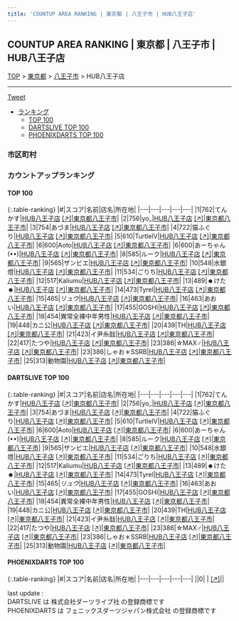 ```yaml
---
title: 'COUNTUP AREA RANKING | 東京都 | 八王子市 | HUB八王子店'
---
```

## COUNTUP AREA RANKING | 東京都 | 八王子市 | HUB八王子店

[TOP](/darts/rank/) > [東京都](/darts/rank/東京都/) > [八王子市](/darts/rank/東京都/八王子市/) > HUB八王子店

___

<a href="https://twitter.com/share?ref_src=twsrc%5Etfw" data-text="COUNTUP AREA RANKING | 東京都八王子市HUB八王子店" class="twitter-share-button" data-hashtags="DARTSLIVE,PHOENIXDARTS,darts,ダーツ" data-show-count="false">Tweet</a>

* [ランキング](#カウントアップランキング)
    * [TOP 100](#top-100)
    * [DARTSLIVE TOP 100](#dartslive-top-100)
    * [PHOENIXDARTS TOP 100](#phoenixdarts-top-100)

### 市区町村

<ul>

</ul>

### カウントアップランキング

#### TOP 100



{:.table-ranking}
|#|スコア|名前|店名|所在地|
|---|---|---|---|---|
|1|762|<span class="rank-name-dl">てんかす</span>|<a href="/darts/rank/shops/b585604c3227cf7d58d385ea46352d8f.html">HUB八王子店</a> <a href="https://search.dartslive.com/jp/shop/b585604c3227cf7d58d385ea46352d8f">[↗]</a>|<a href="/darts/rank/東京都/八王子市">東京都八王子市</a>|
|2|756|<span class="rank-name-dl">yo_</span>|<a href="/darts/rank/shops/b585604c3227cf7d58d385ea46352d8f.html">HUB八王子店</a> <a href="https://search.dartslive.com/jp/shop/b585604c3227cf7d58d385ea46352d8f">[↗]</a>|<a href="/darts/rank/東京都/八王子市">東京都八王子市</a>|
|3|754|<span class="rank-name-dl">あづま</span>|<a href="/darts/rank/shops/b585604c3227cf7d58d385ea46352d8f.html">HUB八王子店</a> <a href="https://search.dartslive.com/jp/shop/b585604c3227cf7d58d385ea46352d8f">[↗]</a>|<a href="/darts/rank/東京都/八王子市">東京都八王子市</a>|
|4|722|<span class="rank-name-dl">猫ふぐり</span>|<a href="/darts/rank/shops/b585604c3227cf7d58d385ea46352d8f.html">HUB八王子店</a> <a href="https://search.dartslive.com/jp/shop/b585604c3227cf7d58d385ea46352d8f">[↗]</a>|<a href="/darts/rank/東京都/八王子市">東京都八王子市</a>|
|5|610|<span class="rank-name-dl">TurtleⅣ</span>|<a href="/darts/rank/shops/b585604c3227cf7d58d385ea46352d8f.html">HUB八王子店</a> <a href="https://search.dartslive.com/jp/shop/b585604c3227cf7d58d385ea46352d8f">[↗]</a>|<a href="/darts/rank/東京都/八王子市">東京都八王子市</a>|
|6|600|<span class="rank-name-dl">Aoto</span>|<a href="/darts/rank/shops/b585604c3227cf7d58d385ea46352d8f.html">HUB八王子店</a> <a href="https://search.dartslive.com/jp/shop/b585604c3227cf7d58d385ea46352d8f">[↗]</a>|<a href="/darts/rank/東京都/八王子市">東京都八王子市</a>|
|6|600|<span class="rank-name-dl">あーちゃん(••)</span>|<a href="/darts/rank/shops/b585604c3227cf7d58d385ea46352d8f.html">HUB八王子店</a> <a href="https://search.dartslive.com/jp/shop/b585604c3227cf7d58d385ea46352d8f">[↗]</a>|<a href="/darts/rank/東京都/八王子市">東京都八王子市</a>|
|8|585|<span class="rank-name-dl">ルーク</span>|<a href="/darts/rank/shops/b585604c3227cf7d58d385ea46352d8f.html">HUB八王子店</a> <a href="https://search.dartslive.com/jp/shop/b585604c3227cf7d58d385ea46352d8f">[↗]</a>|<a href="/darts/rank/東京都/八王子市">東京都八王子市</a>|
|9|565|<span class="rank-name-dl">ザンビエ</span>|<a href="/darts/rank/shops/b585604c3227cf7d58d385ea46352d8f.html">HUB八王子店</a> <a href="https://search.dartslive.com/jp/shop/b585604c3227cf7d58d385ea46352d8f">[↗]</a>|<a href="/darts/rank/東京都/八王子市">東京都八王子市</a>|
|10|548|<span class="rank-name-dl">水銀燈</span>|<a href="/darts/rank/shops/b585604c3227cf7d58d385ea46352d8f.html">HUB八王子店</a> <a href="https://search.dartslive.com/jp/shop/b585604c3227cf7d58d385ea46352d8f">[↗]</a>|<a href="/darts/rank/東京都/八王子市">東京都八王子市</a>|
|11|534|<span class="rank-name-dl">ごりち</span>|<a href="/darts/rank/shops/b585604c3227cf7d58d385ea46352d8f.html">HUB八王子店</a> <a href="https://search.dartslive.com/jp/shop/b585604c3227cf7d58d385ea46352d8f">[↗]</a>|<a href="/darts/rank/東京都/八王子市">東京都八王子市</a>|
|12|517|<span class="rank-name-dl">Kaliumu</span>|<a href="/darts/rank/shops/b585604c3227cf7d58d385ea46352d8f.html">HUB八王子店</a> <a href="https://search.dartslive.com/jp/shop/b585604c3227cf7d58d385ea46352d8f">[↗]</a>|<a href="/darts/rank/東京都/八王子市">東京都八王子市</a>|
|13|489|<span class="rank-name-dl">☻けた☻</span>|<a href="/darts/rank/shops/b585604c3227cf7d58d385ea46352d8f.html">HUB八王子店</a> <a href="https://search.dartslive.com/jp/shop/b585604c3227cf7d58d385ea46352d8f">[↗]</a>|<a href="/darts/rank/東京都/八王子市">東京都八王子市</a>|
|14|473|<span class="rank-name-dl">Tyrel</span>|<a href="/darts/rank/shops/b585604c3227cf7d58d385ea46352d8f.html">HUB八王子店</a> <a href="https://search.dartslive.com/jp/shop/b585604c3227cf7d58d385ea46352d8f">[↗]</a>|<a href="/darts/rank/東京都/八王子市">東京都八王子市</a>|
|15|465|<span class="rank-name-dl">$リュウ$</span>|<a href="/darts/rank/shops/b585604c3227cf7d58d385ea46352d8f.html">HUB八王子店</a> <a href="https://search.dartslive.com/jp/shop/b585604c3227cf7d58d385ea46352d8f">[↗]</a>|<a href="/darts/rank/東京都/八王子市">東京都八王子市</a>|
|16|463|<span class="rank-name-dl">あおい</span>|<a href="/darts/rank/shops/b585604c3227cf7d58d385ea46352d8f.html">HUB八王子店</a> <a href="https://search.dartslive.com/jp/shop/b585604c3227cf7d58d385ea46352d8f">[↗]</a>|<a href="/darts/rank/東京都/八王子市">東京都八王子市</a>|
|17|455|<span class="rank-name-dl">GOSHI</span>|<a href="/darts/rank/shops/b585604c3227cf7d58d385ea46352d8f.html">HUB八王子店</a> <a href="https://search.dartslive.com/jp/shop/b585604c3227cf7d58d385ea46352d8f">[↗]</a>|<a href="/darts/rank/東京都/八王子市">東京都八王子市</a>|
|18|454|<span class="rank-name-dl">異常全裸中年男性</span>|<a href="/darts/rank/shops/b585604c3227cf7d58d385ea46352d8f.html">HUB八王子店</a> <a href="https://search.dartslive.com/jp/shop/b585604c3227cf7d58d385ea46352d8f">[↗]</a>|<a href="/darts/rank/東京都/八王子市">東京都八王子市</a>|
|19|448|<span class="rank-name-dl">カニ公</span>|<a href="/darts/rank/shops/b585604c3227cf7d58d385ea46352d8f.html">HUB八王子店</a> <a href="https://search.dartslive.com/jp/shop/b585604c3227cf7d58d385ea46352d8f">[↗]</a>|<a href="/darts/rank/東京都/八王子市">東京都八王子市</a>|
|20|439|<span class="rank-name-dl">TH</span>|<a href="/darts/rank/shops/b585604c3227cf7d58d385ea46352d8f.html">HUB八王子店</a> <a href="https://search.dartslive.com/jp/shop/b585604c3227cf7d58d385ea46352d8f">[↗]</a>|<a href="/darts/rank/東京都/八王子市">東京都八王子市</a>|
|21|423|<span class="rank-name-dl">イ尹糸戠</span>|<a href="/darts/rank/shops/b585604c3227cf7d58d385ea46352d8f.html">HUB八王子店</a> <a href="https://search.dartslive.com/jp/shop/b585604c3227cf7d58d385ea46352d8f">[↗]</a>|<a href="/darts/rank/東京都/八王子市">東京都八王子市</a>|
|22|417|<span class="rank-name-dl">たつや</span>|<a href="/darts/rank/shops/b585604c3227cf7d58d385ea46352d8f.html">HUB八王子店</a> <a href="https://search.dartslive.com/jp/shop/b585604c3227cf7d58d385ea46352d8f">[↗]</a>|<a href="/darts/rank/東京都/八王子市">東京都八王子市</a>|
|23|386|<span class="rank-name-dl">☆MAX♂</span>|<a href="/darts/rank/shops/b585604c3227cf7d58d385ea46352d8f.html">HUB八王子店</a> <a href="https://search.dartslive.com/jp/shop/b585604c3227cf7d58d385ea46352d8f">[↗]</a>|<a href="/darts/rank/東京都/八王子市">東京都八王子市</a>|
|23|386|<span class="rank-name-dl">しゃお＊SSRB</span>|<a href="/darts/rank/shops/b585604c3227cf7d58d385ea46352d8f.html">HUB八王子店</a> <a href="https://search.dartslive.com/jp/shop/b585604c3227cf7d58d385ea46352d8f">[↗]</a>|<a href="/darts/rank/東京都/八王子市">東京都八王子市</a>|
|25|313|<span class="rank-name-dl">動物園</span>|<a href="/darts/rank/shops/b585604c3227cf7d58d385ea46352d8f.html">HUB八王子店</a> <a href="https://search.dartslive.com/jp/shop/b585604c3227cf7d58d385ea46352d8f">[↗]</a>|<a href="/darts/rank/東京都/八王子市">東京都八王子市</a>|


#### DARTSLIVE TOP 100



{:.table-ranking}
|#|スコア|名前|店名|所在地|
|---|---|---|---|---|
|1|762|<span class="rank-name-dl">てんかす</span>|<a href="/darts/rank/shops/b585604c3227cf7d58d385ea46352d8f.html">HUB八王子店</a> <a href="https://search.dartslive.com/jp/shop/b585604c3227cf7d58d385ea46352d8f">[↗]</a>|<a href="/darts/rank/東京都/八王子市">東京都八王子市</a>|
|2|756|<span class="rank-name-dl">yo_</span>|<a href="/darts/rank/shops/b585604c3227cf7d58d385ea46352d8f.html">HUB八王子店</a> <a href="https://search.dartslive.com/jp/shop/b585604c3227cf7d58d385ea46352d8f">[↗]</a>|<a href="/darts/rank/東京都/八王子市">東京都八王子市</a>|
|3|754|<span class="rank-name-dl">あづま</span>|<a href="/darts/rank/shops/b585604c3227cf7d58d385ea46352d8f.html">HUB八王子店</a> <a href="https://search.dartslive.com/jp/shop/b585604c3227cf7d58d385ea46352d8f">[↗]</a>|<a href="/darts/rank/東京都/八王子市">東京都八王子市</a>|
|4|722|<span class="rank-name-dl">猫ふぐり</span>|<a href="/darts/rank/shops/b585604c3227cf7d58d385ea46352d8f.html">HUB八王子店</a> <a href="https://search.dartslive.com/jp/shop/b585604c3227cf7d58d385ea46352d8f">[↗]</a>|<a href="/darts/rank/東京都/八王子市">東京都八王子市</a>|
|5|610|<span class="rank-name-dl">TurtleⅣ</span>|<a href="/darts/rank/shops/b585604c3227cf7d58d385ea46352d8f.html">HUB八王子店</a> <a href="https://search.dartslive.com/jp/shop/b585604c3227cf7d58d385ea46352d8f">[↗]</a>|<a href="/darts/rank/東京都/八王子市">東京都八王子市</a>|
|6|600|<span class="rank-name-dl">Aoto</span>|<a href="/darts/rank/shops/b585604c3227cf7d58d385ea46352d8f.html">HUB八王子店</a> <a href="https://search.dartslive.com/jp/shop/b585604c3227cf7d58d385ea46352d8f">[↗]</a>|<a href="/darts/rank/東京都/八王子市">東京都八王子市</a>|
|6|600|<span class="rank-name-dl">あーちゃん(••)</span>|<a href="/darts/rank/shops/b585604c3227cf7d58d385ea46352d8f.html">HUB八王子店</a> <a href="https://search.dartslive.com/jp/shop/b585604c3227cf7d58d385ea46352d8f">[↗]</a>|<a href="/darts/rank/東京都/八王子市">東京都八王子市</a>|
|8|585|<span class="rank-name-dl">ルーク</span>|<a href="/darts/rank/shops/b585604c3227cf7d58d385ea46352d8f.html">HUB八王子店</a> <a href="https://search.dartslive.com/jp/shop/b585604c3227cf7d58d385ea46352d8f">[↗]</a>|<a href="/darts/rank/東京都/八王子市">東京都八王子市</a>|
|9|565|<span class="rank-name-dl">ザンビエ</span>|<a href="/darts/rank/shops/b585604c3227cf7d58d385ea46352d8f.html">HUB八王子店</a> <a href="https://search.dartslive.com/jp/shop/b585604c3227cf7d58d385ea46352d8f">[↗]</a>|<a href="/darts/rank/東京都/八王子市">東京都八王子市</a>|
|10|548|<span class="rank-name-dl">水銀燈</span>|<a href="/darts/rank/shops/b585604c3227cf7d58d385ea46352d8f.html">HUB八王子店</a> <a href="https://search.dartslive.com/jp/shop/b585604c3227cf7d58d385ea46352d8f">[↗]</a>|<a href="/darts/rank/東京都/八王子市">東京都八王子市</a>|
|11|534|<span class="rank-name-dl">ごりち</span>|<a href="/darts/rank/shops/b585604c3227cf7d58d385ea46352d8f.html">HUB八王子店</a> <a href="https://search.dartslive.com/jp/shop/b585604c3227cf7d58d385ea46352d8f">[↗]</a>|<a href="/darts/rank/東京都/八王子市">東京都八王子市</a>|
|12|517|<span class="rank-name-dl">Kaliumu</span>|<a href="/darts/rank/shops/b585604c3227cf7d58d385ea46352d8f.html">HUB八王子店</a> <a href="https://search.dartslive.com/jp/shop/b585604c3227cf7d58d385ea46352d8f">[↗]</a>|<a href="/darts/rank/東京都/八王子市">東京都八王子市</a>|
|13|489|<span class="rank-name-dl">☻けた☻</span>|<a href="/darts/rank/shops/b585604c3227cf7d58d385ea46352d8f.html">HUB八王子店</a> <a href="https://search.dartslive.com/jp/shop/b585604c3227cf7d58d385ea46352d8f">[↗]</a>|<a href="/darts/rank/東京都/八王子市">東京都八王子市</a>|
|14|473|<span class="rank-name-dl">Tyrel</span>|<a href="/darts/rank/shops/b585604c3227cf7d58d385ea46352d8f.html">HUB八王子店</a> <a href="https://search.dartslive.com/jp/shop/b585604c3227cf7d58d385ea46352d8f">[↗]</a>|<a href="/darts/rank/東京都/八王子市">東京都八王子市</a>|
|15|465|<span class="rank-name-dl">$リュウ$</span>|<a href="/darts/rank/shops/b585604c3227cf7d58d385ea46352d8f.html">HUB八王子店</a> <a href="https://search.dartslive.com/jp/shop/b585604c3227cf7d58d385ea46352d8f">[↗]</a>|<a href="/darts/rank/東京都/八王子市">東京都八王子市</a>|
|16|463|<span class="rank-name-dl">あおい</span>|<a href="/darts/rank/shops/b585604c3227cf7d58d385ea46352d8f.html">HUB八王子店</a> <a href="https://search.dartslive.com/jp/shop/b585604c3227cf7d58d385ea46352d8f">[↗]</a>|<a href="/darts/rank/東京都/八王子市">東京都八王子市</a>|
|17|455|<span class="rank-name-dl">GOSHI</span>|<a href="/darts/rank/shops/b585604c3227cf7d58d385ea46352d8f.html">HUB八王子店</a> <a href="https://search.dartslive.com/jp/shop/b585604c3227cf7d58d385ea46352d8f">[↗]</a>|<a href="/darts/rank/東京都/八王子市">東京都八王子市</a>|
|18|454|<span class="rank-name-dl">異常全裸中年男性</span>|<a href="/darts/rank/shops/b585604c3227cf7d58d385ea46352d8f.html">HUB八王子店</a> <a href="https://search.dartslive.com/jp/shop/b585604c3227cf7d58d385ea46352d8f">[↗]</a>|<a href="/darts/rank/東京都/八王子市">東京都八王子市</a>|
|19|448|<span class="rank-name-dl">カニ公</span>|<a href="/darts/rank/shops/b585604c3227cf7d58d385ea46352d8f.html">HUB八王子店</a> <a href="https://search.dartslive.com/jp/shop/b585604c3227cf7d58d385ea46352d8f">[↗]</a>|<a href="/darts/rank/東京都/八王子市">東京都八王子市</a>|
|20|439|<span class="rank-name-dl">TH</span>|<a href="/darts/rank/shops/b585604c3227cf7d58d385ea46352d8f.html">HUB八王子店</a> <a href="https://search.dartslive.com/jp/shop/b585604c3227cf7d58d385ea46352d8f">[↗]</a>|<a href="/darts/rank/東京都/八王子市">東京都八王子市</a>|
|21|423|<span class="rank-name-dl">イ尹糸戠</span>|<a href="/darts/rank/shops/b585604c3227cf7d58d385ea46352d8f.html">HUB八王子店</a> <a href="https://search.dartslive.com/jp/shop/b585604c3227cf7d58d385ea46352d8f">[↗]</a>|<a href="/darts/rank/東京都/八王子市">東京都八王子市</a>|
|22|417|<span class="rank-name-dl">たつや</span>|<a href="/darts/rank/shops/b585604c3227cf7d58d385ea46352d8f.html">HUB八王子店</a> <a href="https://search.dartslive.com/jp/shop/b585604c3227cf7d58d385ea46352d8f">[↗]</a>|<a href="/darts/rank/東京都/八王子市">東京都八王子市</a>|
|23|386|<span class="rank-name-dl">☆MAX♂</span>|<a href="/darts/rank/shops/b585604c3227cf7d58d385ea46352d8f.html">HUB八王子店</a> <a href="https://search.dartslive.com/jp/shop/b585604c3227cf7d58d385ea46352d8f">[↗]</a>|<a href="/darts/rank/東京都/八王子市">東京都八王子市</a>|
|23|386|<span class="rank-name-dl">しゃお＊SSRB</span>|<a href="/darts/rank/shops/b585604c3227cf7d58d385ea46352d8f.html">HUB八王子店</a> <a href="https://search.dartslive.com/jp/shop/b585604c3227cf7d58d385ea46352d8f">[↗]</a>|<a href="/darts/rank/東京都/八王子市">東京都八王子市</a>|
|25|313|<span class="rank-name-dl">動物園</span>|<a href="/darts/rank/shops/b585604c3227cf7d58d385ea46352d8f.html">HUB八王子店</a> <a href="https://search.dartslive.com/jp/shop/b585604c3227cf7d58d385ea46352d8f">[↗]</a>|<a href="/darts/rank/東京都/八王子市">東京都八王子市</a>|


#### PHOENIXDARTS TOP 100



{:.table-ranking}
|#|スコア|名前|店名|所在地|
|---|---|---|---|---|
||0|<span class="rank-name-dl"> </span>|<a href="/darts/rank/shops/.html"></a> <a href="">[↗]</a>|<a href="/darts/rank//"></a>|


<div class="footer border-top border-gray-light mt-5 pt-3 text-right text-gray">
    last update : <span style="font-weight: italic" id="foot_last_modified"></span><br />
    DARTSLIVE は 株式会社ダーツライブ社 の登録商標です<br />
    PHOENIXDARTS は フェニックスダーツジャパン株式会社 の登録商標です<br />
</div>

<script src="https://cdnjs.cloudflare.com/ajax/libs/jquery.tablesorter/2.31.3/js/jquery.tablesorter.min.js" integrity="sha512-qzgd5cYSZcosqpzpn7zF2ZId8f/8CHmFKZ8j7mU4OUXTNRd5g+ZHBPsgKEwoqxCtdQvExE5LprwwPAgoicguNg==" crossorigin="anonymous" referrerpolicy="no-referrer"></script>
<link rel="stylesheet" href="https://cdnjs.cloudflare.com/ajax/libs/jquery.tablesorter/2.31.3/css/theme.default.min.css" integrity="sha512-wghhOJkjQX0Lh3NSWvNKeZ0ZpNn+SPVXX1Qyc9OCaogADktxrBiBdKGDoqVUOyhStvMBmJQ8ZdMHiR3wuEq8+w==" crossorigin="anonymous" referrerpolicy="no-referrer" />
<script>
$(function() {
    $(".table-ranking").tablesorter({sortList:[[0, 0]]});
    $("#foot_last_modified").text(formatDate(new Date(document.lastModified), 'yyyy-MM-dd HH:mm:ss'));
});
</script>

<script async src="https://platform.twitter.com/widgets.js" charset="utf-8"></script>